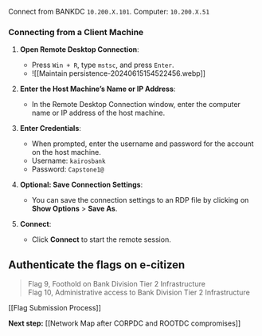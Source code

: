 Connect from BANKDC `10.200.X.101`.
Computer: `10.200.X.51`

### Connecting from a Client Machine

1. **Open Remote Desktop Connection**:
    
    - Press `Win + R`, type `mstsc`, and press `Enter`.
    - ![[Maintain persistence-20240615154522456.webp]]
1. **Enter the Host Machine’s Name or IP Address**:
    
    - In the Remote Desktop Connection window, enter the computer name or IP address of the host machine.
3. **Enter Credentials**:
    
    - When prompted, enter the username and password for the account on the host machine.
    - Username: `kairosbank`
    - Password: `Capstone1@`
1. **Optional: Save Connection Settings**:
    
    - You can save the connection settings to an RDP file by clicking on **Show Options** > **Save As**.
5. **Connect**:
    
    - Click **Connect** to start the remote session.

## Authenticate the flags on e-citizen

> Flag 9, Foothold on Bank Division Tier 2 Infrastructure  
> Flag 10, Administrative access to Bank Division Tier 2 Infrastructure

[[Flag Submission Process]]

**Next step:** [[Network Map after CORPDC and ROOTDC compromises]]
